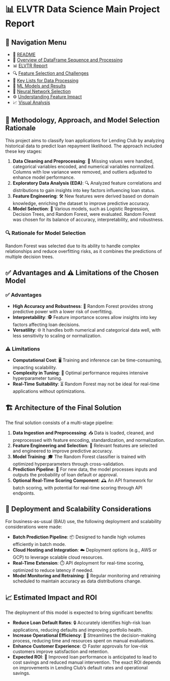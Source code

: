 # 📊 ELVTR Data Science Main Project Report

## 🔗 Navigation Menu

- 📘 [README](https://github.com/Wattysaid/dsif-git-main-project/blob/main/README.md)
- 📄 [Overview of DataFrame Sequence and Processing](https://github.com/Wattysaid/dsif-git-main-project/blob/main/DataFrame_Sequence_and_Processing_Overview.md)
- 📊 [ELVTR Report](https://github.com/Wattysaid/dsif-git-main-project/blob/main/ELVTR_report.md)
- 🔍 [Feature Selection and Challenges](https://github.com/Wattysaid/dsif-git-main-project/blob/main/Feature_selection_and_challenges.md)
- 📑 [Key Lists for Data Processing](https://github.com/Wattysaid/dsif-git-main-project/blob/main/Key_Lists_for_Data_Processing.md)
- 🤖 [ML Models and Results](https://github.com/Wattysaid/dsif-git-main-project/blob/main/ML_models_and_results.md)
- 🧠 [Neural Network Selection](https://github.com/Wattysaid/dsif-git-main-project/blob/main/Neural_Network_selection.md)
- ⚙️ [Understanding Feature Impact](https://github.com/Wattysaid/dsif-git-main-project/blob/main/Understanding_feature_impact.md)
- 📈 [Visual Analysis](https://github.com/Wattysaid/dsif-git-main-project/blob/main/Visual_Analysis.md)

## 🧠 Methodology, Approach, and Model Selection Rationale

This project aims to classify loan applications for Lending Club by analyzing historical data to predict loan repayment likelihood. The approach included these key stages:

1. **Data Cleaning and Preprocessing**: 🧹 Missing values were handled, categorical variables encoded, and numerical variables normalized. Columns with low variance were removed, and outliers adjusted to enhance model performance.
2. **Exploratory Data Analysis (EDA)**: 🔍 Analyzed feature correlations and distributions to gain insights into key factors influencing loan status.
3. **Feature Engineering**: 🛠 New features were derived based on domain knowledge, enriching the dataset to improve predictive accuracy.
4. **Model Selection**: 🎯 Various models, such as Logistic Regression, Decision Trees, and Random Forest, were evaluated. Random Forest was chosen for its balance of accuracy, interpretability, and robustness.

### 🔍 Rationale for Model Selection
Random Forest was selected due to its ability to handle complex relationships and reduce overfitting risks, as it combines the predictions of multiple decision trees.

## ✅ Advantages and ⚠️ Limitations of the Chosen Model

### ✅ Advantages
- **High Accuracy and Robustness**: 💪 Random Forest provides strong predictive power with a lower risk of overfitting.
- **Interpretability**: 🕵️ Feature importance scores allow insights into key factors affecting loan decisions.
- **Versatility**: 🌐 It handles both numerical and categorical data well, with less sensitivity to scaling or normalization.

### ⚠️ Limitations
- **Computational Cost**: 🖥️ Training and inference can be time-consuming, impacting scalability.
- **Complexity in Tuning**: 🔧 Optimal performance requires intensive hyperparameter tuning.
- **Real-Time Suitability**: ⏳ Random Forest may not be ideal for real-time applications without optimizations.

## 🏗️ Architecture of the Final Solution

The final solution consists of a multi-stage pipeline:

1. **Data Ingestion and Preprocessing**: 📥 Data is loaded, cleaned, and preprocessed with feature encoding, standardization, and normalization.
2. **Feature Engineering and Selection**: 🔨 Relevant features are selected and engineered to improve predictive accuracy.
3. **Model Training**: 🎓 The Random Forest classifier is trained with optimized hyperparameters through cross-validation.
4. **Prediction Pipeline**: 🔮 For new data, the model processes inputs and outputs the probability of loan default or approval.
5. **Optional Real-Time Scoring Component**: 🕰️ An API framework for batch scoring, with potential for real-time scoring through API endpoints.

## 🚀 Deployment and Scalability Considerations

For business-as-usual (BAU) use, the following deployment and scalability considerations were made:

- **Batch Prediction Pipeline**: 📦 Designed to handle high volumes efficiently in batch mode.
- **Cloud Hosting and Integration**: ☁️ Deployment options (e.g., AWS or GCP) to leverage scalable cloud resources.
- **Real-Time Extension**: ⏱️ API deployment for real-time scoring, optimized to reduce latency if needed.
- **Model Monitoring and Retraining**: 🔄 Regular monitoring and retraining scheduled to maintain accuracy as data distributions change.

## 📈 Estimated Impact and ROI

The deployment of this model is expected to bring significant benefits:

- **Reduce Loan Default Rates**: 🔒 Accurately identifies high-risk loan applications, reducing defaults and improving portfolio health.
- **Increase Operational Efficiency**: 🏃 Streamlines the decision-making process, reducing time and resources spent on manual evaluations.
- **Enhance Customer Experience**: 😊 Faster approvals for low-risk customers improve satisfaction and retention.
- **Expected ROI**: 💸 Improved loan performance is anticipated to lead to cost savings and reduced manual intervention. The exact ROI depends on improvements in Lending Club’s default rates and operational savings.

